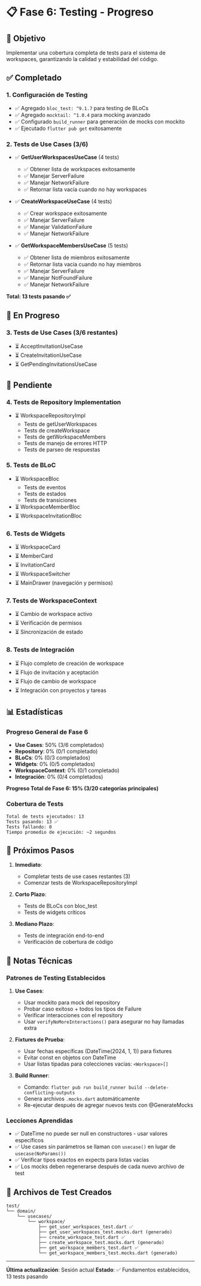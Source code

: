 # 📋 Fase 6: Testing - Progreso

## 🎯 Objetivo
Implementar una cobertura completa de tests para el sistema de workspaces, garantizando la calidad y estabilidad del código.

## ✅ Completado

### 1. Configuración de Testing
- ✅ Agregado `bloc_test: ^9.1.7` para testing de BLoCs
- ✅ Agregado `mocktail: ^1.0.4` para mocking avanzado
- ✅ Configurado `build_runner` para generación de mocks con mockito
- ✅ Ejecutado `flutter pub get` exitosamente

### 2. Tests de Use Cases (3/6)
- ✅ **GetUserWorkspacesUseCase** (4 tests)
  - ✅ Obtener lista de workspaces exitosamente
  - ✅ Manejar ServerFailure
  - ✅ Manejar NetworkFailure
  - ✅ Retornar lista vacía cuando no hay workspaces

- ✅ **CreateWorkspaceUseCase** (4 tests)
  - ✅ Crear workspace exitosamente
  - ✅ Manejar ServerFailure
  - ✅ Manejar ValidationFailure
  - ✅ Manejar NetworkFailure

- ✅ **GetWorkspaceMembersUseCase** (5 tests)
  - ✅ Obtener lista de miembros exitosamente
  - ✅ Retornar lista vacía cuando no hay miembros
  - ✅ Manejar ServerFailure
  - ✅ Manejar NotFoundFailure
  - ✅ Manejar NetworkFailure

**Total: 13 tests pasando ✅**

## 🔄 En Progreso

### 3. Tests de Use Cases (3/6 restantes)
- ⏳ AcceptInvitationUseCase
- ⏳ CreateInvitationUseCase
- ⏳ GetPendingInvitationsUseCase

## 📅 Pendiente

### 4. Tests de Repository Implementation
- ⏳ WorkspaceRepositoryImpl
  - Tests de getUserWorkspaces
  - Tests de createWorkspace
  - Tests de getWorkspaceMembers
  - Tests de manejo de errores HTTP
  - Tests de parseo de respuestas

### 5. Tests de BLoC
- ⏳ WorkspaceBloc
  - Tests de eventos
  - Tests de estados
  - Tests de transiciones
- ⏳ WorkspaceMemberBloc
- ⏳ WorkspaceInvitationBloc

### 6. Tests de Widgets
- ⏳ WorkspaceCard
- ⏳ MemberCard
- ⏳ InvitationCard
- ⏳ WorkspaceSwitcher
- ⏳ MainDrawer (navegación y permisos)

### 7. Tests de WorkspaceContext
- ⏳ Cambio de workspace activo
- ⏳ Verificación de permisos
- ⏳ Sincronización de estado

### 8. Tests de Integración
- ⏳ Flujo completo de creación de workspace
- ⏳ Flujo de invitación y aceptación
- ⏳ Flujo de cambio de workspace
- ⏳ Integración con proyectos y tareas

## 📊 Estadísticas

### Progreso General de Fase 6
- **Use Cases**: 50% (3/6 completados)
- **Repository**: 0% (0/1 completado)
- **BLoCs**: 0% (0/3 completados)
- **Widgets**: 0% (0/5 completados)
- **WorkspaceContext**: 0% (0/1 completado)
- **Integración**: 0% (0/4 completados)

**Progreso Total de Fase 6: 15% (3/20 categorías principales)**

### Cobertura de Tests
```
Total de tests ejecutados: 13
Tests pasando: 13 ✅
Tests fallando: 0
Tiempo promedio de ejecución: ~2 segundos
```

## 🎯 Próximos Pasos

1. **Inmediato**:
   - Completar tests de use cases restantes (3)
   - Comenzar tests de WorkspaceRepositoryImpl

2. **Corto Plazo**:
   - Tests de BLoCs con bloc_test
   - Tests de widgets críticos

3. **Mediano Plazo**:
   - Tests de integración end-to-end
   - Verificación de cobertura de código

## 📝 Notas Técnicas

### Patrones de Testing Establecidos
1. **Use Cases**:
   - Usar mockito para mock del repository
   - Probar caso exitoso + todos los tipos de Failure
   - Verificar interacciones con el repository
   - Usar `verifyNoMoreInteractions()` para asegurar no hay llamadas extra

2. **Fixtures de Prueba**:
   - Usar fechas específicas (DateTime(2024, 1, 1)) para fixtures
   - Evitar const en objetos con DateTime
   - Usar listas tipadas para colecciones vacías: `<Workspace>[]`

3. **Build Runner**:
   - Comando: `flutter pub run build_runner build --delete-conflicting-outputs`
   - Genera archivos `.mocks.dart` automáticamente
   - Re-ejecutar después de agregar nuevos tests con @GenerateMocks

### Lecciones Aprendidas
- ✅ DateTime no puede ser null en constructores - usar valores específicos
- ✅ Use cases sin parámetros se llaman con `usecase()` en lugar de `usecase(NoParams())`
- ✅ Verificar tipos exactos en expects para listas vacías
- ✅ Los mocks deben regenerarse después de cada nuevo archivo de test

## 🔗 Archivos de Test Creados

```
test/
└── domain/
    └── usecases/
        └── workspace/
            ├── get_user_workspaces_test.dart ✅
            ├── get_user_workspaces_test.mocks.dart (generado)
            ├── create_workspace_test.dart ✅
            ├── create_workspace_test.mocks.dart (generado)
            ├── get_workspace_members_test.dart ✅
            └── get_workspace_members_test.mocks.dart (generado)
```

---

**Última actualización**: Sesión actual
**Estado**: ✅ Fundamentos establecidos, 13 tests pasando
